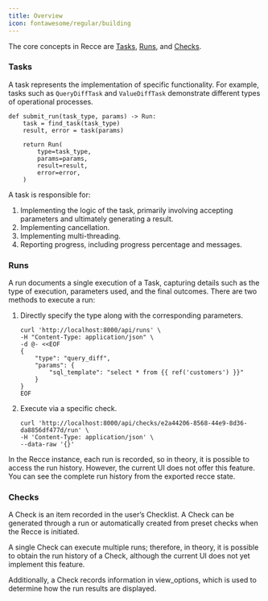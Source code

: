 ```yaml
---
title: Overview
icon: fontawesome/regular/building
---
```


The core concepts in Recce are [Tasks](#tasks), [Runs](#runs), and [Checks](#checks).

### Tasks
A task represents the implementation of specific functionality. For example, tasks such as `QueryDiffTask` and `ValueDiffTask` demonstrate different types of operational processes.

```
def submit_run(task_type, params) -> Run:
    task = find_task(task_type)
    result, error = task(params)

    return Run(
        type=task_type,
        params=params,
        result=result,
        error=error,
    )
```

A task is responsible for:

1. Implementing the logic of the task, primarily involving accepting parameters and ultimately generating a result.
1. Implementing cancellation.
1. Implementing multi-threading.
1. Reporting progress, including progress percentage and messages.

### Runs

A run documents a single execution of a Task, capturing details such as the type of execution, parameters used, and the final outcomes. There are two methods to execute a run:

1. Directly specify the type along with the corresponding parameters.
    ```shell
    curl 'http://localhost:8000/api/runs' \
    -H "Content-Type: application/json" \
    -d @- <<EOF
    {
        "type": "query_diff",
        "params": {
            "sql_template": "select * from {{ ref('customers') }}"
        }
    }
    EOF
    ```
2. Execute via a specific check.
    ```shell
    curl 'http://localhost:8000/api/checks/e2a44206-8568-44e9-8d36-da8856df477d/run' \
    -H 'Content-Type: application/json' \
    --data-raw '{}'
    ```

In the Recce instance, each run is recorded, so in theory, it is possible to access the run history. However, the current UI does not offer this feature. You can see the complete run history from the exported recce state.


### Checks
A Check is an item recorded in the user’s Checklist. A Check can be generated through a run or automatically created from preset checks when the Recce is initiated.

A single Check can execute multiple runs; therefore, in theory, it is possible to obtain the run history of a Check, although the current UI does not yet implement this feature.

Additionally, a Check records information in view_options, which is used to determine how the run results are displayed.

